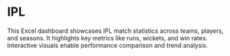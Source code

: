 # IPL
This Excel dashboard showcases IPL match statistics across teams, players, and seasons. It highlights key metrics like runs, wickets, and win rates. Interactive visuals enable performance comparison and trend analysis.
